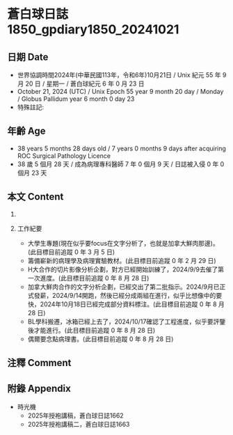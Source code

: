 [_metadata_:encoding]: - "utf-8"
[_metadata_:language]: - "zh-Hant-TW"
[_metadata_:fileformat]: - "markdown"
[_metadata_:MIME_type]: - "text/plain"
[_metadata_:markdown_version]: - "commonmark version 0.30"
[_metadata_:markdown_spec]: - "https://spec.commonmark.org/0.30/"

# 蒼白球日誌1850_gpdiary1850_20241021 #

## 日期 Date ##

* 世界協調時間2024年(中華民國113年，令和6年)10月21日 / Unix 紀元 55 年 9 月 20 日 / 星期一 / 蒼白球紀元 6 年 0 月 23 日
* October 21, 2024 (UTC) / Unix Epoch 55 year 9 month 20 day / Monday / Globus Pallidum year 6 month 0 day 23
* 特殊註記:

## 年齡 Age ##

* 38 years 5 months 28 days old / 7 years 0 months 9 days after acquiring ROC Surgical Pathology Licence
* 38 歲 5 個月 28 天 / 成為病理專科醫師 7 年 0 個月 9 天 / 日誌被入侵 0 年 0 個月 23 天

## 本文 Content ##

1. 

2. 工作紀要

    - 大學生專題(現在似乎要focus在文字分析了，也就是加拿大鮮肉那邊)。(此目標目前追蹤 0 年 3 月 5 日)
    - 籌備嶄新的病理學及病理實驗教材。(此目標目前追蹤 0 年 2 月 29 日)
    - H大合作的切片影像分析企劃，對方已經開始訓練了，2024/9/9去催了第一次進度。(此目標目前追蹤 0 年 8 月 28 日)
    - 加拿大鮮肉合作的文字分析企劃，已經交出了第二批指示。2024/9月已正式發薪，2024/9/14開跑，然後已經分成兩組在進行，似乎比想像中的要快，2024年10月18日已經完成部分資料標注。(此目標目前追蹤 0 年 8 月 28 日)
    - BL學科搬遷，冰箱已經上去了，2024/10/17確認了工程進度，似乎要評鑒後才能進行。(此目標目前追蹤 0 年 8 月 28 日)
    - 偶爾要念點病理書。(此目標目前追蹤 0 年 8 月 28 日)

## 注釋 Comment ##


## 附錄 Appendix ##

* 時光機
    - 2025年授袍講稿，蒼白球日誌1662
    - 2025年授袍講稿二，蒼白球日誌1663
